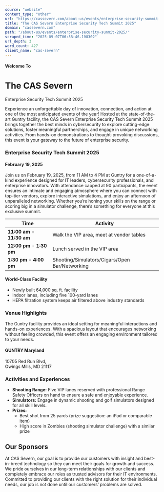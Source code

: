 ```yaml
---
source: "website"
content_type: "other"
url: "https://cassevern.com/about-us/events/enterprise-security-summit-2025/"
title: "The CAS Severn Enterprise Security Tech Summit 2025"
domain: "cassevern.com"
path: "/about-us/events/enterprise-security-summit-2025/"
scraped_time: "2025-09-07T06:58:46.108302"
url_depth: 3
word_count: 427
client_name: "cas-severn"
---
```


#### Welcome To

# The CAS Severn  
Enterprise Security Tech Summit 2025

Experience an unforgettable day of innovation, connection, and action at one of the most anticipated events of the year! Hosted at the state-of-the-art Guntry facility, the CAS Severn Enterprise Security Tech Summit 2025 brings together the best minds in cybersecurity to explore cutting-edge solutions, foster meaningful partnerships, and engage in unique networking activities. From hands-on demonstrations to thought-provoking discussions, this event is your gateway to the future of enterprise security.

### Enterprise Security Tech Summit 2025

#### February 19, 2025

Join us on February 19, 2025, from 11 AM to 4 PM at Guntry for a one-of-a-kind experience designed for IT leaders, cybersecurity professionals, and enterprise innovators. With attendance capped at 90 participants, the event ensures an intimate and engaging atmosphere where you can connect with top-tier vendors, explore interactive simulations, and enjoy an afternoon of unparalleled networking. Whether you’re honing your skills on the range or scoring big in a simulator challenge, there’s something for everyone at this exclusive summit.

Time | Activity
--- | ---
**11:00 am - 11:30 am** | Walk the VIP area, meet at vendor tables
**12:00 pm - 1:30 pm** | Lunch served in the VIP area
**1:30 pm - 4:00 pm** | Shooting/Simulators/Cigars/Open Bar/Networking

#### **World-Class Facility**

* Newly built 64,000 sq. ft. facility
* Indoor lanes, including five 100-yard lanes
* HEPA filtration system keeps air filtered above industry standards

### Venue Highlights

The Guntry facility provides an ideal setting for meaningful interactions and hands-on experiences. With a spacious layout that encourages networking without feeling crowded, this event offers an engaging environment tailored to your needs.

#### GUNTRY Maryland

10705 Red Run Blvd,  
Owings Mills, MD 21117  

### Activities and Experiences

* **Shooting Range:** Five VIP lanes reserved with professional Range Safety Officers on hand to ensure a safe and enjoyable experience.
* **Simulators:** Engage in dynamic shooting and golf simulators designed for all skill levels.
* **Prizes:**
    * Best shot from 25 yards (prize suggestion: an iPad or comparable item)
    * High score in Zombies (shooting simulator challenge) with a similar prize

## Our Sponsors

At CAS Severn, our goal is to provide our customers with insight and best-in-breed technology so they can meet their goals for growth and success. We pride ourselves in our long-term relationships with our clients and completely embrace our roles as trusted advisors for their IT environments. Committed to providing our clients with the right solution for their individual needs, our job is not done until our customers’ problems are solved.